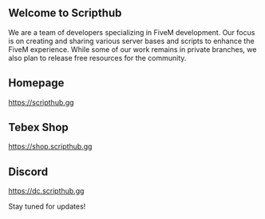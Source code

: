 ## Welcome to Scripthub

We are a team of developers specializing in FiveM development. 
Our focus is on creating and sharing various server bases and scripts to enhance the FiveM experience. 
While some of our work remains in private branches, we also plan to release free resources for the community.

## Homepage
https://scripthub.gg

## Tebex Shop
https://shop.scripthub.gg

## Discord
https://dc.scripthub.gg


Stay tuned for updates!
